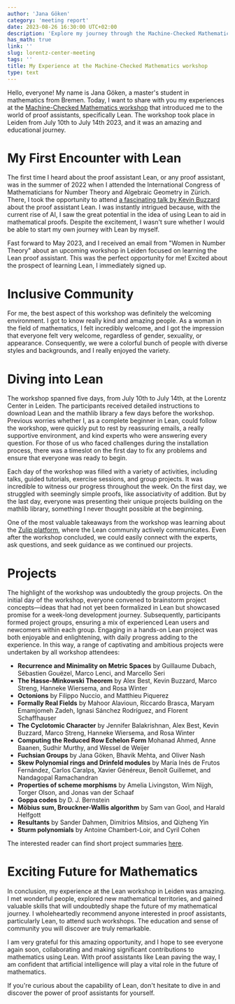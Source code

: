 ```yaml
---
author: 'Jana Göken'
category: 'meeting report'
date: 2023-08-26 16:30:00 UTC+02:00
description: 'Explore my journey through the Machine-Checked Mathematics workshop, where I delve into the world of proof assistants and the vibrant Lean community.'
has_math: true
link: ''
slug: lorentz-center-meeting
tags: ''
title: My Experience at the Machine-Checked Mathematics workshop
type: text
---
```


Hello, everyone! My name is Jana Göken, a master's student in mathematics from Bremen. Today, I want to share with you my experiences at the [Machine-Checked Mathematics workshop](https://www.lorentzcenter.nl/machine-checked-mathematics.html) that introduced me to the world of proof assistants, specifically Lean.
The workshop took place in Leiden from July 10th to July 14th 2023, and it was an amazing and educational journey.

<!-- TEASER_END -->
# My First Encounter with Lean
The first time I heard about the proof assistant Lean, or any proof assistant, was in the summer of 2022 when I attended the International Congress of Mathematicians for Number Theory and Algebraic Geometry in Zürich. There, I took the opportunity to attend [a fascinating talk by Kevin Buzzard](https://www.youtube.com/watch?v=SEID4XYFN7o) about the proof assistant Lean.
I was instantly intrigued because, with the current rise of AI, I saw the great potential in the idea of using Lean to aid in mathematical proofs. Despite the excitement, I wasn't sure whether I would be able to start my own journey with Lean by myself.

Fast forward to May 2023, and I received an email from "Women in Number Theory" about an upcoming workshop in Leiden focused on learning the Lean proof assistant. This was the perfect opportunity for me! Excited about the prospect of learning Lean, I immediately signed up.

# Inclusive Community
For me, the best aspect of this workshop was definitely the welcoming environment. I got to know really kind and amazing people. As a woman in the field of mathematics, I felt incredibly welcome, and I got the impression that everyone felt very welcome, regardless of gender, sexuality, or appearance. Consequently, we were a colorful bunch of people with diverse styles and backgrounds, and I really enjoyed the variety.

# Diving into Lean
The workshop spanned five days, from July 10th to July 14th, at the Lorentz Center in Leiden. The participants received detailed instructions to download Lean and the mathlib library a few days before the workshop. Previous worries whether I, as a complete beginner in Lean, could follow the workshop, were quickly put to rest by reassuring emails, a really supportive environment, and kind experts who were answering every question. For those of us who faced challenges during the installation process, there was a timeslot on the first day to fix any problems and ensure that everyone was ready to begin.

Each day of the workshop was filled with a variety of activities, including talks, guided tutorials, exercise sessions, and group projects. It was incredible to witness our progress throughout the week. On the first day, we struggled with seemingly simple proofs, like associativity of addition. But by the last day, everyone was presenting their unique projects building on the mathlib library, something I never thought possible at the beginning.

One of the most valuable takeaways from the workshop was learning about the [Zulip platform](https://leanprover.zulipchat.com), where the Lean community actively communicates. Even after the workshop concluded, we could easily connect with the experts, ask questions, and seek guidance as we continued our projects.

# Projects

The highlight of the workshop was undoubtedly the group projects. On the initial day of the workshop, everyone convened to brainstorm project concepts—ideas that had not yet been formalized in Lean but showcased promise for a week-long development journey. Subsequently, participants formed project groups, ensuring a mix of experienced Lean users and newcomers within each group. Engaging in a hands-on Lean project was both enjoyable and enlightening, with daily progress adding to the experience. In this way, a range of captivating and ambitious projects were undertaken by all workshop attendees:

* **Recurrence and Minimality on Metric Spaces** by Guillaume Dubach, Sébastien Gou&euml;zel, Marco Lenci, and Marcello Seri 
* **The Hasse-Minkowski Theorem** by Alex Best, Kevin Buzzard, Marco Streng, Hanneke Wiersema, and Rosa Winter 
* **Octonions** by Filippo Nuccio, and Matthieu Piquerez
* **Formally Real Fields** by Mahoor Alavioun, Riccardo Brasca, Maryam Emamjomeh Zadeh, Ignasi Sánchez Rodríguez, and Florent Schaffhauser 
* **The Cyclotomic Character** by Jennifer Balakrishnan, Alex Best, Kevin Buzzard, Marco Streng, Hanneke Wiersema, and Rosa Winter
* **Computing the Reduced Row Echelon Form** Mohanad Ahmed, Anne Baanen, Sudhir Murthy, and Wessel de Weijer
* **Fuchsian Groups** by Jana Göken, Bhavik Mehta, and Oliver Nash
* **Skew Polynomial rings and Drinfeld modules** by María Inés de Frutos Fernández, Carlos Caralps, Xavier Généreux, Benoît Guillemet, and Nandagopal Ramachandran
* **Properties of scheme morphisms** by Amelia Livingston, Wim Nijgh, Torger Olson, and Jonas van der Schaaf
* **Goppa codes** by D. J. Bernstein
* **Möbius sum, Brouckner-Wallis algorithm** by Sam van Gool, and Harald Helfgott
* **Resultants** by Sander Dahmen, Dimitrios Mitsios, and Qizheng Yin
* **Sturm polynomials** by Antoine Chambert-Loir, and Cyril Cohen

The interested reader can find short project summaries [here](https://leanprover-community.github.io/blog/lorentz-center-workshop-projects.pdf).



# Exciting Future for Mathematics
In conclusion, my experience at the Lean workshop in Leiden was amazing. I met wonderful people, explored new mathematical territories, and gained valuable skills that will undoubtedly shape the future of my mathematical journey. I wholeheartedly recommend anyone interested in proof assistants, particularly Lean, to attend such workshops. The education and sense of community you will discover are truly remarkable.

I am very grateful for this amazing opportunity, and I hope to see everyone again soon, collaborating and making significant contributions to mathematics using Lean. With proof assistants like Lean paving the way, I am confident that artificial intelligence will play a vital role in the future of mathematics.

If you're curious about the capability of Lean, don't hesitate to dive in and discover the power of proof assistants for yourself. 

